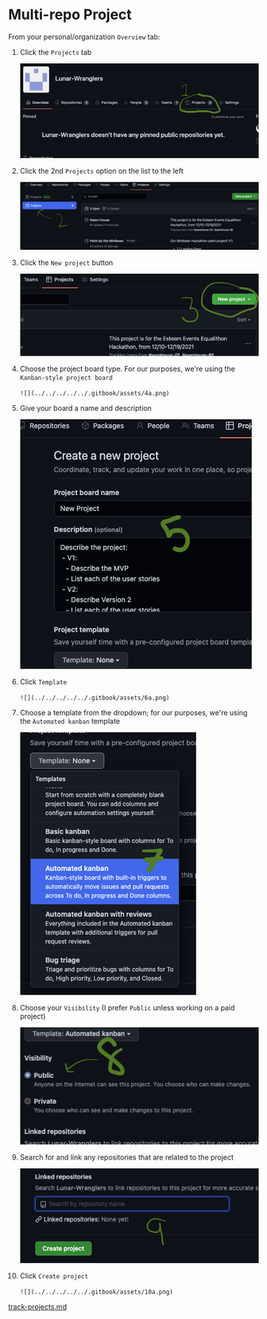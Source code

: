 # Multi-repo Project

From your personal/organization `Overview` tab:

1.  Click the `Projects` tab

    ![](../../../../../.gitbook/assets/1a.png)
2.  Click the 2nd `Projects` option on the list to the left

    ![](../../../../../.gitbook/assets/2a.png)
3.  Click the `New project` button

    ![](../../../../../.gitbook/assets/3a.png)
4.  Choose the project board type. For our purposes, we're using the `Kanban-style project board`

    ``![](../../../../../.gitbook/assets/4a.png)``
5.  Give your board a name and description

    ![](../../../../../.gitbook/assets/5a.png)
6.  Click `Template`

    ``![](../../../../../.gitbook/assets/6a.png)``
7.  Choose a template from the dropdown; for our purposes, we're using the `Automated kanban` template

    ![](../../../../../.gitbook/assets/7a.png)
8.  Choose your `Visibility` (I prefer `Public` unless working on a paid project)

    ![](../../../../../.gitbook/assets/8a.png)
9.  Search for and link any repositories that are related to the project

    ![](../../../../../.gitbook/assets/9a.png)
10. Click `Create project`

    ``![](../../../../../.gitbook/assets/10a.png)``

[track-projects.md](track-projects.md "mention")
